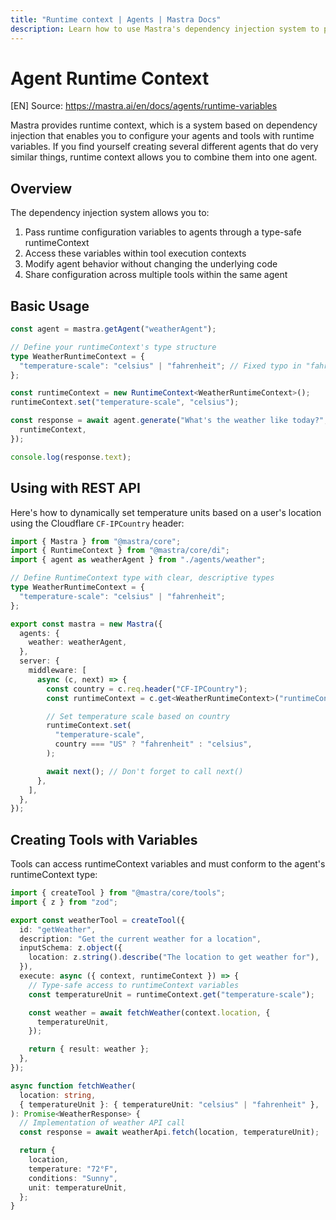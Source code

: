 ```yaml
---
title: "Runtime context | Agents | Mastra Docs"
description: Learn how to use Mastra's dependency injection system to provide runtime configuration to agents and tools.
---
```


# Agent Runtime Context
[EN] Source: https://mastra.ai/en/docs/agents/runtime-variables

Mastra provides runtime context, which is a system based on dependency injection that enables you to configure your agents and tools with runtime variables. If you find yourself creating several different agents that do very similar things, runtime context allows you to combine them into one agent.

## Overview

The dependency injection system allows you to:

1. Pass runtime configuration variables to agents through a type-safe runtimeContext
2. Access these variables within tool execution contexts
3. Modify agent behavior without changing the underlying code
4. Share configuration across multiple tools within the same agent

## Basic Usage

```typescript
const agent = mastra.getAgent("weatherAgent");

// Define your runtimeContext's type structure
type WeatherRuntimeContext = {
  "temperature-scale": "celsius" | "fahrenheit"; // Fixed typo in "fahrenheit"
};

const runtimeContext = new RuntimeContext<WeatherRuntimeContext>();
runtimeContext.set("temperature-scale", "celsius");

const response = await agent.generate("What's the weather like today?", {
  runtimeContext,
});

console.log(response.text);
```

## Using with REST API

Here's how to dynamically set temperature units based on a user's location using the Cloudflare `CF-IPCountry` header:

```typescript filename="src/index.ts"
import { Mastra } from "@mastra/core";
import { RuntimeContext } from "@mastra/core/di";
import { agent as weatherAgent } from "./agents/weather";

// Define RuntimeContext type with clear, descriptive types
type WeatherRuntimeContext = {
  "temperature-scale": "celsius" | "fahrenheit";
};

export const mastra = new Mastra({
  agents: {
    weather: weatherAgent,
  },
  server: {
    middleware: [
      async (c, next) => {
        const country = c.req.header("CF-IPCountry");
        const runtimeContext = c.get<WeatherRuntimeContext>("runtimeContext");

        // Set temperature scale based on country
        runtimeContext.set(
          "temperature-scale",
          country === "US" ? "fahrenheit" : "celsius",
        );

        await next(); // Don't forget to call next()
      },
    ],
  },
});
```

## Creating Tools with Variables

Tools can access runtimeContext variables and must conform to the agent's runtimeContext type:

```typescript
import { createTool } from "@mastra/core/tools";
import { z } from "zod";

export const weatherTool = createTool({
  id: "getWeather",
  description: "Get the current weather for a location",
  inputSchema: z.object({
    location: z.string().describe("The location to get weather for"),
  }),
  execute: async ({ context, runtimeContext }) => {
    // Type-safe access to runtimeContext variables
    const temperatureUnit = runtimeContext.get("temperature-scale");

    const weather = await fetchWeather(context.location, {
      temperatureUnit,
    });

    return { result: weather };
  },
});

async function fetchWeather(
  location: string,
  { temperatureUnit }: { temperatureUnit: "celsius" | "fahrenheit" },
): Promise<WeatherResponse> {
  // Implementation of weather API call
  const response = await weatherApi.fetch(location, temperatureUnit);

  return {
    location,
    temperature: "72°F",
    conditions: "Sunny",
    unit: temperatureUnit,
  };
}
```


